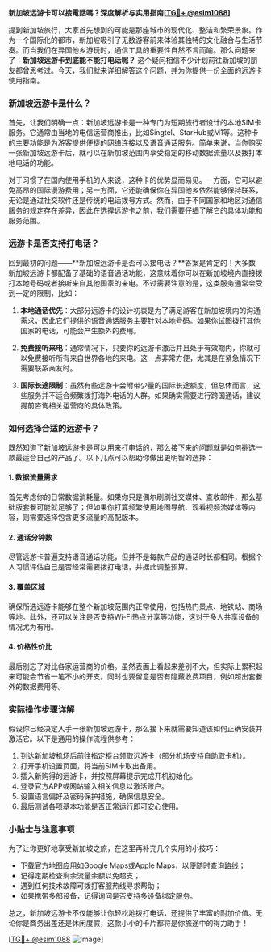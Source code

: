**新加坡远游卡可以接電話嗎？深度解析与实用指南[[TG💪+ @esim1088](https://t.me/s/esim1088)]**

提到新加坡旅行，大家首先想到的可能是那座城市的现代化、整洁和繁荣景象。作为一个国际化的都市，新加坡吸引了无数游客前来体验其独特的文化融合与生活节奏。而当我们在异国他乡游玩时，通信工具的重要性自然不言而喻。那么问题来了：**新加坡远游卡到底能不能打电话呢？** 这个疑问相信不少计划前往新加坡的朋友都曾思考过。今天，我们就来详细解答这个问题，并为你提供一份全面的远游卡使用指南。

### 新加坡远游卡是什么？

首先，让我们明确一点：新加坡远游卡是一种专门为短期旅行者设计的本地SIM卡服务。它通常由当地的电信运营商推出，比如Singtel、StarHub或M1等。这种卡的主要功能是为游客提供便捷的网络连接以及语音通话服务。简单来说，当你购买一张新加坡远游卡后，就可以在新加坡范围内享受稳定的移动数据流量以及拨打本地电话的功能。

对于习惯了在国内使用手机的人来说，这种卡的优势显而易见。一方面，它可以避免高昂的国际漫游费用；另一方面，它还能确保你在异国他乡依然能够保持联系，无论是通过社交软件还是传统的电话拨号方式。然而，由于不同国家和地区对通信服务的规定存在差异，因此在选择远游卡之前，我们需要仔细了解它的具体功能和服务范围。

### 远游卡是否支持打电话？

回到最初的问题——**新加坡远游卡是否可以接电话？**答案是肯定的！大多数新加坡远游卡都配备了基础的语音通话功能，这意味着你可以在新加坡境内直接拨打本地号码或者接听来自其他国家的来电。不过需要注意的是，这类服务通常会受到一定的限制，比如：

1. **本地通话优先**：大部分远游卡的设计初衷是为了满足游客在新加坡境内的沟通需求，因此它们提供的语音通话服务主要针对本地号码。如果你试图拨打其他国家的电话，可能会产生额外的费用。
   
2. **免费接听来电**：通常情况下，只要你的远游卡激活并且处于有效期内，你就可以免费接听所有来自世界各地的来电。这一点非常方便，尤其是在紧急情况下需要联系亲友时。

3. **国际长途限制**：虽然有些远游卡会附带少量的国际长途额度，但总体而言，这些服务并不适合频繁拨打海外电话的人群。如果确实需要进行跨国通话，建议提前咨询相关运营商的具体政策。

### 如何选择合适的远游卡？

既然知道了新加坡远游卡是可以用来打电话的，那么接下来的问题就是如何挑选一款最适合自己的产品了。以下几点可以帮助你做出更明智的选择：

#### 1. 数据流量需求
首先考虑你的日常数据消耗量。如果你只是偶尔刷刷社交媒体、查收邮件，那么基础版套餐可能就足够了；但如果你打算频繁使用地图导航、观看视频流媒体等内容，则需要选择包含更多流量的高配版本。

#### 2. 通话分钟数
尽管远游卡普遍支持语音通话功能，但并不是每款产品的通话时长都相同。根据个人习惯评估自己是否经常需要拨打电话，并据此调整预算。

#### 3. 覆盖区域
确保所选远游卡能够在整个新加坡范围内正常使用，包括热门景点、地铁站、商场等地。此外，还可以关注是否支持Wi-Fi热点分享等功能，这对于多人共享设备的情况尤为有用。

#### 4. 价格性价比
最后别忘了对比各家运营商的价格。虽然表面上看起来差别不大，但实际上累积起来可能会节省一笔不小的开支。同时也要留意是否有隐藏收费项目，例如超出套餐外的数据费用等。

### 实际操作步骤详解

假设你已经决定入手一张新加坡远游卡，那么接下来就需要知道该如何正确安装并激活它。以下是通用的操作流程供参考：

1. 到达新加坡机场后前往指定柜台领取远游卡（部分机场支持自助取卡机）。
2. 打开手机设置页面，将当前SIM卡取出备用。
3. 插入新购得的远游卡，并按照屏幕提示完成开机初始化。
4. 登录官方APP或网站输入相关信息以激活账户。
5. 设置语言偏好及密码保护措施，确保信息安全。
6. 最后测试各项基本功能是否正常运行即可安心使用。

### 小贴士与注意事项

为了让你更好地享受新加坡之旅，在这里再补充几个实用的小技巧：

- 下载官方地图应用如Google Maps或Apple Maps，以便随时查询路线；
- 记得定期检查剩余流量余额以免超支；
- 遇到任何技术故障可拨打客服热线寻求帮助；
- 如果携带多部设备，记得询问是否支持多设备绑定服务。

总之，新加坡远游卡不仅能够让你轻松地拨打电话，还提供了丰富的附加价值。无论你是商务出差还是休闲度假，这款小小的卡片都将是你旅途中的得力助手！

[[TG💪+ @esim1088](https://t.me/s/esim1088) ![Image](https://i.postimg.cc/4NQfJmqS/Snipaste-2025-05-13-00-14-12.png)]
